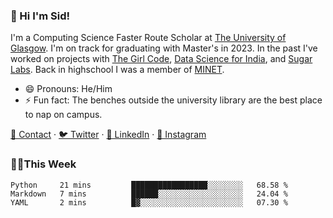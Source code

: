 ### 👋 Hi I'm Sid!
I'm a Computing Science Faster Route Scholar at [The University of Glasgow](https://gla.ac.uk). I'm on track for graduating with Master's in 2023. In the past I've worked on projects with [The Girl Code](https://thegirlcode.co/), [Data Science for India](), and [Sugar Labs](https://sugarlabs.org/). Back in highschool I was a member of [MINET](https://minet.co/). 

- 😄 Pronouns: He/Him
- ⚡ Fun fact: The benches outside the university library are the best place to nap on campus.

[📇 Contact](https://sid.gg/) · [🐦 Twitter](https://twitter.com/scholaronroad) · [👔 LinkedIn](https://linkedin.com/in/sidhant-bhavnani) · [📸 Instagram](https://www.instagram.com/bhavnani.pvt/) 

### 👨‍💻This Week
<!--START_SECTION:waka-->
```text
Python     21 mins         █████████████████░░░░░░░░   68.58 % 
Markdown   7 mins          ██████░░░░░░░░░░░░░░░░░░░   24.04 % 
YAML       2 mins          █▓░░░░░░░░░░░░░░░░░░░░░░░   07.30 % 
```
<!--END_SECTION:waka-->
